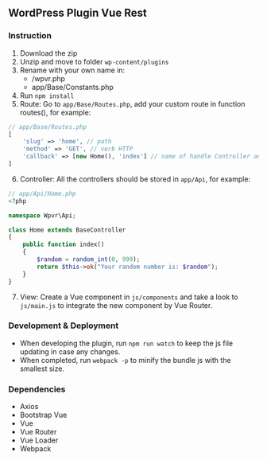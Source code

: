 ## WordPress Plugin Vue Rest

### Instruction
1. Download the zip
2. Unzip and move to folder `wp-content/plugins`
3. Rename with your own name in:
    - /wpvr.php
    - app/Base/Constants.php
4. Run `npm install`
5. Route: Go to `app/Base/Routes.php`, add your custom route in function routes(), for example:
```php
// app/Base/Routes.php
[
    'slug' => 'home', // path
    'method' => 'GET', // verb HTTP
    'callback' => [new Home(), 'index'] // name of handle Controller and Function
]
```
6. Controller: All the controllers should be stored in `app/Api`, for example:
```php
// app/Api/Home.php
<?php

namespace Wpvr\Api;

class Home extends BaseController
{
    public function index()
    {
        $random = random_int(0, 999);
        return $this->ok("Your random number is: $random");
    }
}
```
7. View: Create a Vue component in `js/components` and take a look to `js/main.js` to integrate the new component by Vue Router.

### Development & Deployment
- When developing the plugin, run `npm run watch` to keep the js file updating in case any changes.
- When completed, run `webpack -p` to minify the bundle js with the smallest size.

### Dependencies
- Axios
- Bootstrap Vue
- Vue
- Vue Router
- Vue Loader
- Webpack
